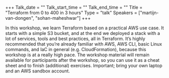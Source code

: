 +++
Talk_date = ""
Talk_start_time = ""
Talk_end_time = ""
Title = "Terraform from 0 to 400 in 3 hours"
Type = "talk"
Speakers = ["martijn-van-dongen", "sohan-maheshwar"]
+++

In this workshop, we learn Terraform based on a practical AWS use case. It starts with a simple S3 bucket, and at the end we deployed a stack with a lot of services, tools and best practices, all in Terraform. It’s highly recommended that you’re already familiar with AWS, AWS CLI, basic Linux commands, and IaC in general (e.g. CloudFormation), because this workshop is at a really high pace. The workshop material will remain available for participants after the workshop, so you can use it as a cheat sheet and to finish (additional) exercises. Important; bring your own laptop and an AWS sandbox account.
